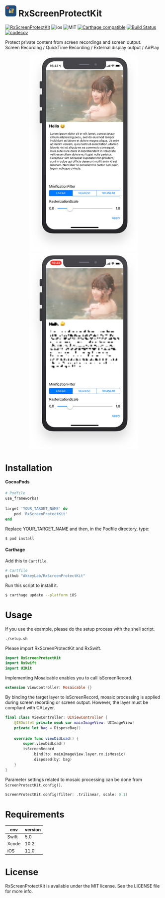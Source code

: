 <img src="https://github.com/AkkeyLab/RxScreenProtectKit/blob/master/Resources/logo.png?raw=true" alt="Miss Electric Eel 2016" width="36" height="36"> RxScreenProtectKit
======================================
[![RxScreenProtectKit](https://cocoapod-badges.herokuapp.com/v/RxScreenProtectKit/badge.png)](https://cocoapods.org/pods/RxScreenProtectKit)
![ios](https://cocoapod-badges.herokuapp.com/p/RxScreenProtectKit/badge.png)
![MIT](https://cocoapod-badges.herokuapp.com/l/RxScreenProtectKit/badge.png)
[![Carthage compatible](https://img.shields.io/badge/Carthage-compatible-4BC51D.svg?style=flat)](https://github.com/Carthage/Carthage)
[![Build Status](https://travis-ci.com/AkkeyLab/RxScreenProtectKit.svg?branch=master)](https://travis-ci.com/AkkeyLab/RxScreenProtectKit)
[![codecov](https://codecov.io/gh/AkkeyLab/RxScreenProtectKit/branch/master/graph/badge.svg)](https://codecov.io/gh/AkkeyLab/RxScreenProtectKit)

Protect private content from screen recordings and screen output.  
Screen Recording / QuickTime Recording / External display output / AirPlay

<div align="center">
<img src="https://github.com/AkkeyLab/RxScreenProtectKit/blob/master/Resources/mock-normal.png?raw=true" width="350"/> <img src="https://github.com/AkkeyLab/RxScreenProtectKit/blob/master/Resources/mock-mosaic.png?raw=true" width="350"/>
</div>

# Installation
#### CocoaPods
```ruby
# Podfile
use_frameworks!

target 'YOUR_TARGET_NAME' do
    pod 'RxScreenProtectKit'
end
```
Replace YOUR_TARGET_NAME and then, in the Podfile directory, type:
```sh
$ pod install
```

#### Carthage
Add this to `Cartfile`.
```ruby
# Cartfile
github "AkkeyLab/RxScreenProtectKit"
```
Run this script to install it.
```sh
$ carthage update --platform iOS
```

# Usage
If you use the example, please do the setup process with the shell script.
```sh
./setup.sh
```
Please import RxScreenProtectKit and RxSwift.
```swift
import RxScreenProtectKit
import RxSwift
import UIKit
```
Implementing Mosaicable enables you to call isScreenRecord.
```swift
extension ViewController: Mosaicable {}
```
By binding the target layer to isScreenRecord, mosaic processing is applied during screen recording or screen output. However, the layer must be compliant with CALayer.
```swift
final class ViewController: UIViewController {
    @IBOutlet private weak var mainImageView: UIImageView!
    private let bag = DisposeBag()

    override func viewDidLoad() {
        super.viewDidLoad()
        isScreenRecord
            .bind(to: mainImageView.layer.rx.isMosaic)
            .disposed(by: bag)
    }
}
```
Parameter settings related to mosaic processing can be done from `ScreenProtectKit.config()`.
```swift
ScreenProtectKit.config(filter: .trilinear, scale: 0.1)
```

# Requirements
|env  |version |
|---    |---   |
|Swift  |5.0   |
|Xcode  |10.2  |
|iOS    |11.0  |

# License
RxScreenProtectKit is available under the MIT license. See the LICENSE file for more info.
